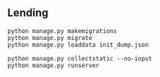 ## Lending

    python manage.py makemigrations
    python manage.py migrate
    python manage.py loaddata init_dump.json

    python manage.py collectstatic --no-input
    python manage.py runserver

